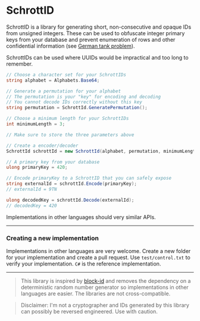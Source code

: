 # SchrottID

SchrottID is a library for generating short, non-consecutive and opaque IDs from unsigned integers.
These can be used to obfuscate integer primary keys from your database and prevent enumeration of rows and other
confidential information
(see [German tank problem](https://de.wikipedia.org/wiki/German_tank_problem)).

SchrottIDs can be used where UUIDs would be impractical and too long to remember.

```csharp
// Choose a character set for your SchrottIDs
string alphabet = Alphabets.Base64;

// Generate a permutation for your alphabet
// The permutation is your "key" for encoding and decoding
// You cannot decode IDs correctly without this key 
string permutation = SchrottId.GeneratePermutation();

// Choose a minimum length for your SchrottIDs
int minimumLength = 3;

// Make sure to store the three parameters above

// Create a encoder/decoder
SchrottId schrottId = new SchrottId(alphabet, permutation, minimumLength);

// A primary key from your database
ulong primaryKey = 420;

// Encode primaryKey to a SchrottID that you can safely expose
string externalId = schrottId.Encode(primaryKey);
// externalId = 9TN

ulong decodedKey = schrottId.Decode(externalId);
// decodedKey = 420
```

Implementations in other languages should very similar APIs.

---

### Creating a new implementation

Implementations in other languages are very welcome. Create a new folder for your implementation and create a pull
request. Use `test/control.txt` to verify your implementation. `C#` is the reference implementation.

---

> This library is inspired by [block-id](https://github.com/drifting-in-space/block-id) and removes the dependency on a
> deterministic random number generator so implementations in other languages are easier. The libraries are not
> cross-compatible.

> Disclaimer: I'm not a cryptographer and IDs generated by this library can possibly be reversed engineered. Use with
> caution. 